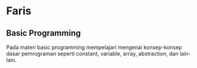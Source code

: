 # Faris
## Basic Programming
Pada materi basic programming mempelajari mengenai konsep-konsep dasar pemrograman seperti constant, variable, array, abstraction, dan lain-lain.
